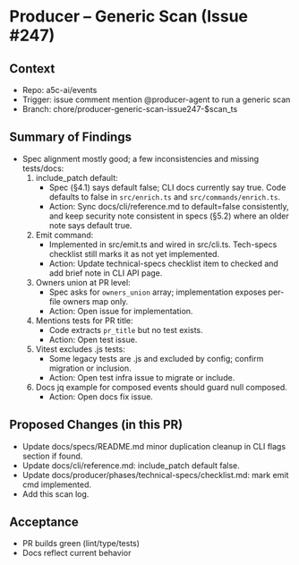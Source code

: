 # Producer – Generic Scan (Issue #247)

## Context
- Repo: a5c-ai/events
- Trigger: issue comment mention @producer-agent to run a generic scan
- Branch: chore/producer-generic-scan-issue247-$scan_ts

## Summary of Findings
- Spec alignment mostly good; a few inconsistencies and missing tests/docs:
  1) include_patch default:
     - Spec (§4.1) says default false; CLI docs currently say true. Code defaults to false in `src/enrich.ts` and `src/commands/enrich.ts`.
     - Action: Sync docs/cli/reference.md to default=false consistently, and keep security note consistent in specs (§5.2) where an older note says default true.
  2) Emit command:
     - Implemented in src/emit.ts and wired in src/cli.ts. Tech-specs checklist still marks it as not yet implemented.
     - Action: Update technical-specs checklist item to checked and add brief note in CLI API page.
  3) Owners union at PR level:
     - Spec asks for `owners_union` array; implementation exposes per-file owners map only.
     - Action: Open issue for implementation.
  4) Mentions tests for PR title:
     - Code extracts `pr_title` but no test exists.
     - Action: Open test issue.
  5) Vitest excludes .js tests:
     - Some legacy tests are .js and excluded by config; confirm migration or inclusion.
     - Action: Open test infra issue to migrate or include.
  6) Docs jq example for composed events should guard null composed.
     - Action: Open docs fix issue.

## Proposed Changes (in this PR)
- Update docs/specs/README.md minor duplication cleanup in CLI flags section if found.
- Update docs/cli/reference.md: include_patch default false.
- Update docs/producer/phases/technical-specs/checklist.md: mark emit cmd implemented.
- Add this scan log.

## Acceptance
- PR builds green (lint/type/tests)
- Docs reflect current behavior

